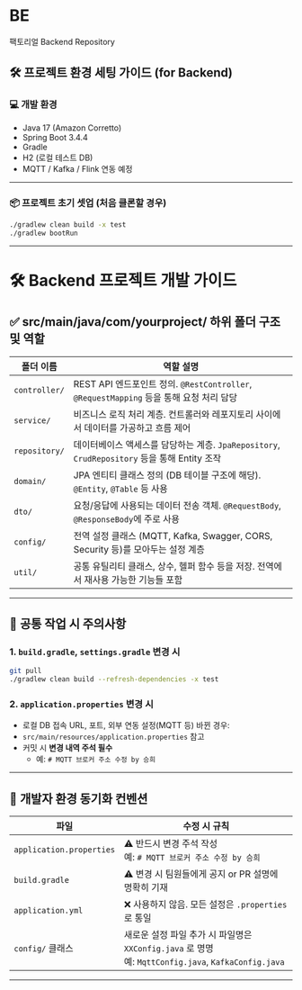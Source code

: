 # BE
팩토리얼 Backend Repository


## 🛠️ 프로젝트 환경 세팅 가이드 (for Backend)

### 💻 개발 환경
- Java 17 (Amazon Corretto)
- Spring Boot 3.4.4
- Gradle
- H2 (로컬 테스트 DB)
- MQTT / Kafka / Flink 연동 예정

---

### 📦 프로젝트 초기 셋업 (처음 클론할 경우)

```bash
./gradlew clean build -x test
./gradlew bootRun
```

---
# 🛠️ Backend 프로젝트 개발 가이드

## ✅ src/main/java/com/yourproject/ 하위 폴더 구조 및 역할

| 폴더 이름     | 역할 설명 |
|--------------|-----------|
| `controller/`| REST API 엔드포인트 정의. `@RestController`, `@RequestMapping` 등을 통해 요청 처리 담당 |
| `service/`   | 비즈니스 로직 처리 계층. 컨트롤러와 레포지토리 사이에서 데이터를 가공하고 흐름 제어 |
| `repository/`| 데이터베이스 액세스를 담당하는 계층. `JpaRepository`, `CrudRepository` 등을 통해 Entity 조작 |
| `domain/`    | JPA 엔티티 클래스 정의 (DB 테이블 구조에 해당). `@Entity`, `@Table` 등 사용 |
| `dto/`       | 요청/응답에 사용되는 데이터 전송 객체. `@RequestBody`, `@ResponseBody`에 주로 사용 |
| `config/`    | 전역 설정 클래스 (MQTT, Kafka, Swagger, CORS, Security 등)를 모아두는 설정 계층 |
| `util/`      | 공통 유틸리티 클래스, 상수, 헬퍼 함수 등을 저장. 전역에서 재사용 가능한 기능들 포함 |

---

## 🔁 공통 작업 시 주의사항

### 1. `build.gradle`, `settings.gradle` 변경 시
```bash
git pull
./gradlew clean build --refresh-dependencies -x test
```

### 2. `application.properties` 변경 시
- 로컬 DB 접속 URL, 포트, 외부 연동 설정(MQTT 등) 바뀐 경우:
- `src/main/resources/application.properties` 참고
- 커밋 시 **변경 내역 주석 필수**
  - 예: `# MQTT 브로커 주소 수정 by 승희`

---

## 🔧 개발자 환경 동기화 컨벤션

| 파일 | 수정 시 규칙 |
|------|--------------|
| `application.properties` | ⚠️ 반드시 변경 주석 작성<br>예: `# MQTT 브로커 주소 수정 by 승희` |
| `build.gradle` | ⚠️ 변경 시 팀원들에게 공지 or PR 설명에 명확히 기재 |
| `application.yml` | ❌ 사용하지 않음. 모든 설정은 `.properties`로 통일 |
| `config/` 클래스 | 새로운 설정 파일 추가 시 파일명은 `XXConfig.java` 로 명명<br>예: `MqttConfig.java`, `KafkaConfig.java` |

---